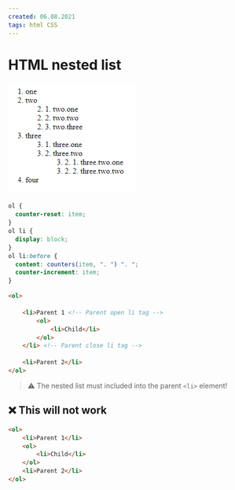 ```yaml
---
created: 06.08.2021
tags: html CSS
---
```


# HTML nested list

![nested list](/assets/images/2021-08-06-11-56-28.png)

```css
ol {
  counter-reset: item;
}
ol li {
  display: block;
}
ol li:before {
  content: counters(item, ". ") ". ";
  counter-increment: item;
}
```

```html
<ol>

    <li>Parent 1 <!-- Parent open li tag -->
        <ol> 
            <li>Child</li>
        </ol>
    </li> <!-- Parent close li tag -->

    <li>Parent 2</li>
</ol>
```

> ⚠️
> The nested list must included into the parent `<li>` element!

## ❌ This will not work

```html
<ol>
    <li>Parent 1</li>
    <ol> 
        <li>Child</li>
    </ol>
    <li>Parent 2</li>
</ol>
```
